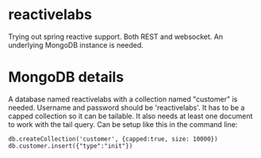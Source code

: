 # reactivelabs
Trying out spring reactive support. Both REST and websocket. An underlying MongoDB instance is needed.

# MongoDB details
A database named reactivelabs with a collection named "customer" is needed. Username and password should be 'reactivelabs'.
It has to be a capped collection so it can be tailable. It also needs at least one document to work with the tail query.
Can be setup like this in the command line:

`db.createCollection('customer', {capped:true, size: 10000})`
`db.customer.insert({"type":"init"})`
